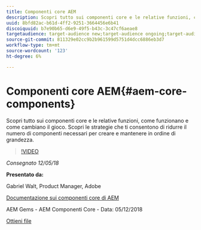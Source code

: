 ```yaml
---
title: Componenti core AEM
description: Scopri tutto sui componenti core e le relative funzioni, come funzionano e come cambiano il gioco. Scopri le strategie che ti consentono di ridurre il numero di componenti necessari per creare e mantenere in ordine di grandezza.
uuid: 8bfd82ac-b61d-4ff2-9251-3664456e6b41
discoiquuid: b7e90b65-d6e9-49f5-b43c-3c47cf6aeae8
targetaudience: target-audience new;target-audience ongoing;target-audience upgrader
source-git-commit: 811329e02cc9b2b961599d5751d4dcc6886eb3d7
workflow-type: tm+mt
source-wordcount: '123'
ht-degree: 6%

---
```



# Componenti core AEM{#aem-core-components}

Scopri tutto sui componenti core e le relative funzioni, come funzionano e come cambiano il gioco. Scopri le strategie che ti consentono di ridurre il numero di componenti necessari per creare e mantenere in ordine di grandezza.

>[!VIDEO](https://video.tv.adobe.com/v/25674/)

*Consegnato 12/05/18*

**Presentato da:**

Gabriel Walt, Product Manager, Adobe

[Documentazione sui componenti core di AEM](https://helpx.adobe.com/experience-manager/core-components/user-guide.html)

AEM Gems - AEM Componenti Core - Data: 05/12/2018

[Ottieni file](assets/aem-gems-aem-sitescorecomponents-12052018.pdf)
